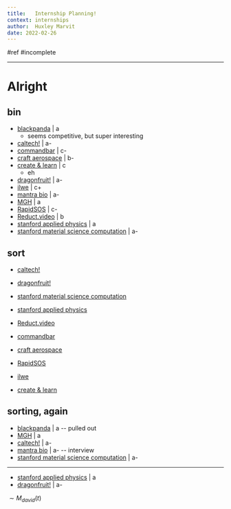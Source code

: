 ```yaml
---
title:   Internship Planning!
context: internships
author:  Huxley Marvit
date: 2022-02-26
---
```


#ref #incomplete

***

# Alright 

## bin
- [blackpanda](https://my.nuevaschool.org/internship/opportunity/#/detail/658) | a
	- seems competitive, but super interesting 
- [caltech!](https://my.nuevaschool.org/internship/opportunity/#/detail/689) | a-
- [commandbar](https://my.nuevaschool.org/internship/opportunity/#/detail/696) | c-
- [craft aerospace](https://my.nuevaschool.org/internship/opportunity/#/detail/683) | b-
- [create & learn](https://my.nuevaschool.org/internship/opportunity/#/detail/706) | c
	- eh
- [dragonfruit!](https://my.nuevaschool.org/internship/opportunity/#/detail/618) | a-
- [ilwe](https://my.nuevaschool.org/internship/opportunity/#/detail/623) | c+ 
- [mantra bio](https://my.nuevaschool.org/internship/opportunity/#/detail/686) | a-
- [MGH](https://my.nuevaschool.org/internship/opportunity/#/detail/652) | a 
- [RapidSOS](https://my.nuevaschool.org/internship/opportunity/#/detail/712) | c-
- [Reduct.video](https://my.nuevaschool.org/internship/opportunity/#/detail/633) | b
- [stanford applied physics](https://my.nuevaschool.org/internship/opportunity/#/detail/654) | a
- [stanford material science computation](https://my.nuevaschool.org/internship/opportunity/#/detail/609) | a-

## sort

- [caltech!](https://my.nuevaschool.org/internship/opportunity/#/detail/689)
- [dragonfruit!](https://my.nuevaschool.org/internship/opportunity/#/detail/618)
- [stanford material science computation](https://my.nuevaschool.org/internship/opportunity/#/detail/609)
- [stanford applied physics](https://my.nuevaschool.org/internship/opportunity/#/detail/654)

- [Reduct.video](https://my.nuevaschool.org/internship/opportunity/#/detail/633)

- [commandbar](https://my.nuevaschool.org/internship/opportunity/#/detail/696)
- [craft aerospace](https://my.nuevaschool.org/internship/opportunity/#/detail/683)
- [RapidSOS](https://my.nuevaschool.org/internship/opportunity/#/detail/712)
- [ilwe](https://my.nuevaschool.org/internship/opportunity/#/detail/623)
- [create & learn](https://my.nuevaschool.org/internship/opportunity/#/detail/706)

## sorting, again

- [blackpanda](https://my.nuevaschool.org/internship/opportunity/#/detail/658) | a  --  pulled out
- [MGH](https://my.nuevaschool.org/internship/opportunity/#/detail/652) | a 
- [caltech!](https://my.nuevaschool.org/internship/opportunity/#/detail/689) | a-
- [mantra bio](https://my.nuevaschool.org/internship/opportunity/#/detail/686) | a- -- interview
- [stanford material science computation](https://my.nuevaschool.org/internship/opportunity/#/detail/609) | a-

***

- [stanford applied physics](https://my.nuevaschool.org/internship/opportunity/#/detail/654) | a
- [dragonfruit!](https://my.nuevaschool.org/internship/opportunity/#/detail/618) | a-






$\sim{M_{david}(t)}$





